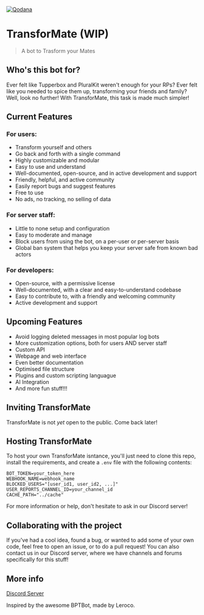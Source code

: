 [![Qodana](https://github.com/dorythecat/TransforMate/actions/workflows/code_quality.yml/badge.svg)](https://github.com/dorythecat/TransforMate/actions/workflows/code_quality.yml)

# TransforMate (WIP)
> A bot to Trasform your Mates

## Who's this bot for?
Ever felt like Tupperbox and PluralKit weren't enough for your RPs? Ever felt like you needed to spice them up,
transforming your friends and family? Well, look no further! With TransforMate, this task is made much simpler!

## Current Features
### For users:
- Transform yourself and others
- Go back and forth with a single command
- Highly customizable and modular
- Easy to use and understand
- Well-documented, open-source, and in active development and support
- Friendly, helpful, and active community
- Easily report bugs and suggest features
- Free to use
- No ads, no tracking, no selling of data

### For server staff:
- Little to none setup and configuration
- Easy to moderate and manage
- Block users from using the bot, on a per-user or per-server basis
- Global ban system that helps you keep your server safe from known bad actors

### For developers:
- Open-source, with a permissive license
- Well-documented, with a clear and easy-to-understand codebase
- Easy to contribute to, with a friendly and welcoming community
- Active development and support

## Upcoming Features
- Avoid logging deleted messages in most popular log bots
- More customization options, both for users AND server staff
- Custom API
- Webpage and web interface
- Even better documentation
- Optimised file structure
- Plugins and custom scripting languague
- AI Integration
- And more fun stuff!!!

## Inviting TransforMate
TransforMate is not *yet* open to the public. Come back later!

## Hosting TransforMate
To host your own TransforMate isntance, you'll just need to clone this repo, install the requirements,
and create a `.env` file with the following contents:
```
BOT_TOKEN=your_token_here
WEBHOOK_NAME=webhook_name
BLOCKED_USERS="[user_id1, user_id2, ...]"
USER_REPORTS_CHANNEL_ID=your_channel_id
CACHE_PATH="../cache"
```

For more information or help, don't hesitate to ask in our Discord server!

## Collaborating with the project
If you've had a cool idea, found a bug, or wanted to add some of your own code, 
feel free to open an issue, or to do a pull request! You can also contact us in our
Discord server, where we have channels and forums specifically for this stuff!

## More info
[Discord Server](https://discord.gg/uGjWk2SRf6)

Inspired by the awesome BPTBot, made by Leroco.
